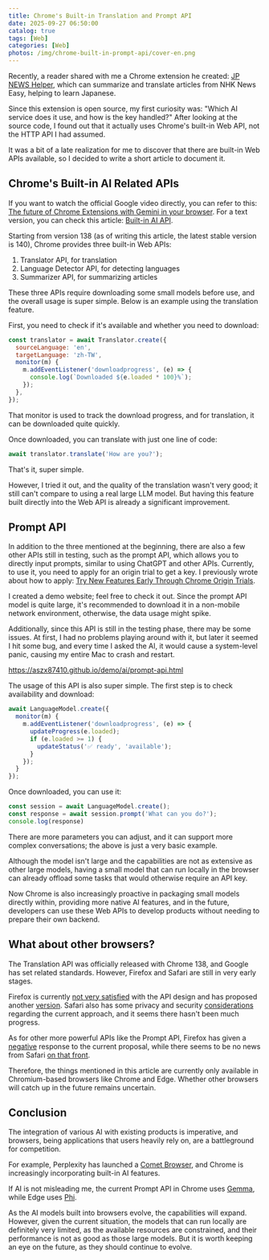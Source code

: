 ```yaml
---
title: Chrome's Built-in Translation and Prompt API
date: 2025-09-27 06:50:00
catalog: true
tags: [Web]
categories: [Web]
photos: /img/chrome-built-in-prompt-api/cover-en.png
---
```


Recently, a reader shared with me a Chrome extension he created: [JP NEWS Helper](https://github.com/Stevetanus/JPNEWS-helper/tree/main), which can summarize and translate articles from NHK News Easy, helping to learn Japanese.

Since this extension is open source, my first curiosity was: "Which AI service does it use, and how is the key handled?" After looking at the source code, I found out that it actually uses Chrome's built-in Web API, not the HTTP API I had assumed.

It was a bit of a late realization for me to discover that there are built-in Web APIs available, so I decided to write a short article to document it.

<!-- more -->

## Chrome's Built-in AI Related APIs

If you want to watch the official Google video directly, you can refer to this: [The future of Chrome Extensions with Gemini in your browser](https://www.youtube.com/watch?v=8iIvAMZ-XYU). For a text version, you can check this article: [Built-in AI API](https://developer.chrome.com/docs/ai/built-in-apis).

Starting from version 138 (as of writing this article, the latest stable version is 140), Chrome provides three built-in Web APIs:

1. Translator API, for translation
2. Language Detector API, for detecting languages
3. Summarizer API, for summarizing articles

These three APIs require downloading some small models before use, and the overall usage is super simple. Below is an example using the translation feature.

First, you need to check if it's available and whether you need to download:

``` js
const translator = await Translator.create({
  sourceLanguage: 'en',
  targetLanguage: 'zh-TW',
  monitor(m) {
    m.addEventListener('downloadprogress', (e) => {
      console.log(`Downloaded ${e.loaded * 100}%`);
    });
  },
});
```

That monitor is used to track the download progress, and for translation, it can be downloaded quite quickly.

Once downloaded, you can translate with just one line of code:

``` js
await translator.translate('How are you?');
```

That's it, super simple.

However, I tried it out, and the quality of the translation wasn't very good; it still can't compare to using a real large LLM model. But having this feature built directly into the Web API is already a significant improvement.

## Prompt API

In addition to the three mentioned at the beginning, there are also a few other APIs still in testing, such as the prompt API, which allows you to directly input prompts, similar to using ChatGPT and other APIs. Currently, to use it, you need to apply for an origin trial to get a key. I previously wrote about how to apply: [Try New Features Early Through Chrome Origin Trials](https://blog.huli.tw/2022/02/02/en/origin-trials-try-new-feature/).

I created a demo website; feel free to check it out. Since the prompt API model is quite large, it's recommended to download it in a non-mobile network environment, otherwise, the data usage might spike.

Additionally, since this API is still in the testing phase, there may be some issues. At first, I had no problems playing around with it, but later it seemed I hit some bug, and every time I asked the AI, it would cause a system-level panic, causing my entire Mac to crash and restart.

https://aszx87410.github.io/demo/ai/prompt-api.html

The usage of this API is also super simple. The first step is to check availability and download:

``` js
await LanguageModel.create({
  monitor(m) {
    m.addEventListener('downloadprogress', (e) => {
      updateProgress(e.loaded);
      if (e.loaded >= 1) {
        updateStatus('✅ ready', 'available');
      }
    });
  }
});
```

Once downloaded, you can use it:

``` js
const session = await LanguageModel.create();
const response = await session.prompt('What can you do?');
console.log(response)
```

There are more parameters you can adjust, and it can support more complex conversations; the above is just a very basic example.

Although the model isn't large and the capabilities are not as extensive as other large models, having a small model that can run locally in the browser can already offload some tasks that would otherwise require an API key.

Now Chrome is also increasingly proactive in packaging small models directly within, providing more native AI features, and in the future, developers can use these Web APIs to develop products without needing to prepare their own backend.

## What about other browsers?

The Translation API was officially released with Chrome 138, and Google has set related standards. However, Firefox and Safari are still in very early stages.

Firefox is currently [not very satisfied](https://github.com/mozilla/standards-positions/issues/1015) with the API design and has proposed another [version](https://github.com/mozilla/explainers/blob/main/translation.md). Safari also has some privacy and security [considerations](https://github.com/WebKit/standards-positions/issues/339) regarding the current approach, and it seems there hasn't been much progress.

As for other more powerful APIs like the Prompt API, Firefox has given a [negative](https://github.com/mozilla/standards-positions/issues/1213#issuecomment-2950074313) response to the current proposal, while there seems to be no news from Safari [on that front](https://github.com/WebKit/standards-positions/issues/495).

Therefore, the things mentioned in this article are currently only available in Chromium-based browsers like Chrome and Edge. Whether other browsers will catch up in the future remains uncertain.

## Conclusion

The integration of various AI with existing products is imperative, and browsers, being applications that users heavily rely on, are a battleground for competition.

For example, Perplexity has launched a [Comet Browser](https://www.perplexity.ai/comet), and Chrome is increasingly incorporating built-in AI features.

If AI is not misleading me, the current Prompt API in Chrome uses [Gemma](https://ai.google.dev/gemma/docs), while Edge uses [Phi](https://azure.microsoft.com/en-us/products/phi).

As the AI models built into browsers evolve, the capabilities will expand. However, given the current situation, the models that can run locally are definitely very limited, as the available resources are constrained, and their performance is not as good as those large models. But it is worth keeping an eye on the future, as they should continue to evolve.
